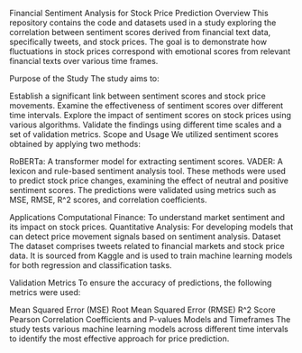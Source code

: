 Financial Sentiment Analysis for Stock Price Prediction
Overview
This repository contains the code and datasets used in a study exploring the correlation between sentiment scores derived from financial text data, specifically tweets, and stock prices. The goal is to demonstrate how fluctuations in stock prices correspond with emotional scores from relevant financial texts over various time frames.

Purpose of the Study
The study aims to:

Establish a significant link between sentiment scores and stock price movements.
Examine the effectiveness of sentiment scores over different time intervals.
Explore the impact of sentiment scores on stock prices using various algorithms.
Validate the findings using different time scales and a set of validation metrics.
Scope and Usage
We utilized sentiment scores obtained by applying two methods:

RoBERTa: A transformer model for extracting sentiment scores.
VADER: A lexicon and rule-based sentiment analysis tool.
These methods were used to predict stock price changes, examining the effect of neutral and positive sentiment scores. The predictions were validated using metrics such as MSE, RMSE, R^2 scores, and correlation coefficients.

Applications
Computational Finance: To understand market sentiment and its impact on stock prices.
Quantitative Analysis: For developing models that can detect price movement signals based on sentiment analysis.
Dataset
The dataset comprises tweets related to financial markets and stock price data. It is sourced from Kaggle and is used to train machine learning models for both regression and classification tasks.

Validation Metrics
To ensure the accuracy of predictions, the following metrics were used:

Mean Squared Error (MSE)
Root Mean Squared Error (RMSE)
R^2 Score
Pearson Correlation Coefficients and P-values
Models and Timeframes
The study tests various machine learning models across different time intervals to identify the most effective approach for price prediction.
